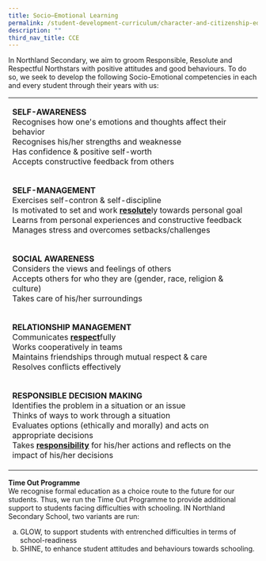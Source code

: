 ```yaml
---
title: Socio–Emotional Learning
permalink: /student-development-curriculum/character-and-citizenship-education/socio-emotional-learning/
description: ""
third_nav_title: CCE
---
```

<p>In Northland Secondary, we aim to groom Responsible, Resolute and Respectful Northstars with positive attitudes and good behaviours. To do so, we seek to develop the following Socio-Emotional competencies in each and every student through their years with us:</p>
<table class="ive_eobj_center iveo_table ives_tab_simple3">
<tbody>
<tr>
<td colspan="5">
<p><strong>SELF-AWARENESS<br /></strong>Recognises how one's emotions and thoughts affect their behavior<br />Recognises his/her strengths and weaknesse<br />Has confidence &amp; positive self-worth<br />Accepts constructive feedback from others</p>
</td>
</tr>
<tr>
<td colspan="5">
<p><strong>SELF-MANAGEMENT<br /></strong>Exercises self-contron &amp; self-discipline<br />Is motivated to set and work&nbsp;<strong><u>resolute</u></strong>ly towards personal goal<br />Learns from personal experiences and constructive feedback<br />Manages stress and overcomes setbacks/challenges</p>
</td>
</tr>
<tr>
<td colspan="5">
<p><strong>SOCIAL AWARENESS<br /></strong>Considers the views and feelings of others<br />Accepts others for who they are (gender, race, religion &amp; culture)<br />Takes care of his/her surroundings</p>
</td>
</tr>
<tr>
<td colspan="5">
<p><strong>RELATIONSHIP MANAGEMENT<br /></strong>Communicates&nbsp;<strong><u>respect</u></strong>fully<br />Works cooperatively in teams<br />Maintains friendships through mutual respect &amp; care<br />Resolves conflicts effectively&nbsp;&nbsp; &nbsp; &nbsp; &nbsp;&nbsp;</p>
</td>
</tr>
<tr>
<td colspan="5">
<p><strong>RESPONSIBLE DECISION MAKING<br /></strong>Identifies the problem in a situation or an issue<br />Thinks of ways to work through a situation<br />Evaluates options (ethically and morally) and acts on appropriate decisions<br />Takes&nbsp;<strong><u>responsibility</u></strong>&nbsp;for his/her actions and reflects on the impact of his/her decisions</p>
</td>
</tr>
</tbody>
</table>
<p><strong>Time Out Programme<br /></strong>We recognise formal education as a choice route to the future for our students. Thus, we run the Time Out Programme to provide additional support to students facing difficulties with schooling. IN Northland Secondary School, two variants are run:</p>
<ol style="list-style-type: lower-alpha;">
<li>GLOW, to support students with entrenched difficulties in terms of school-readiness</li>
<li>SHINE, to enhance student attitudes and behaviours towards schooling.</li>
</ol>